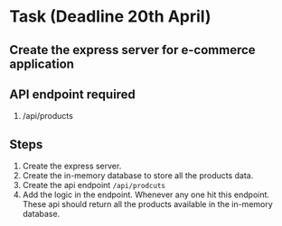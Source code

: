 # Task (Deadline 20th April)
## Create the express server for e-commerce application
## API endpoint required
1. /api/products

## Steps
1. Create the express server.
2. Create the in-memory database to store all the products data.
3. Create the api endpoint ```/api/prodcuts```
4. Add the logic in the endpoint. Whenever any one hit this endpoint. These api should return all the products available in the in-memory database.